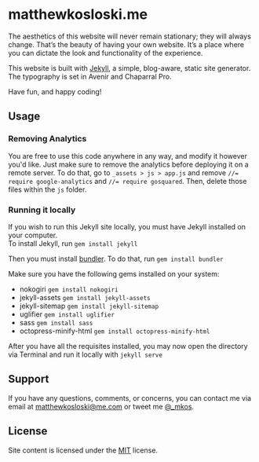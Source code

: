 # matthewkosloski.me

The aesthetics of this website will never remain stationary; they will always change. That’s the beauty of having your own website. It’s a place where you can dictate the look and functionality of the experience.

This website is built with [Jekyll](http://jekyllrb.com), a simple, blog-aware, static site generator. The typography is set in Avenir and Chaparral Pro. 

Have fun, and happy coding!

## Usage

### Removing Analytics

You are free to use this code anywhere in any way, and modify it however you'd like.  Just make sure to remove the analytics before deploying it on a remote server.  To do that, go to `_assets > js > app.js` and remove `//= require google-analytics` and `//= require gosquared`.  Then, delete those files within the `js` folder.

### Running it locally

If you wish to run this Jekyll site locally, you must have Jekyll installed on your computer.  
To install Jekyll, run `gem install jekyll`

Then you must install [bundler](http://bundler.io/).
To do that, run `gem install bundler`

Make sure you have the following gems installed on your system:

- nokogiri `gem install nokogiri`
- jekyll-assets `gem install jekyll-assets`
- jekyll-sitemap `gem install jekyll-sitemap`
- uglifier `gem install uglifier`
- sass `gem install sass`
- octopress-minify-html `gem install octopress-minify-html`

After you have all the requisites installed, you may now open the directory via Terminal and run it locally with `jekyll serve`

## Support

If you have any questions, comments, or concerns, you can contact me via email at [matthewkosloski@me.com](mailto:matthewkosloski@me.com) or tweet me [@_mkos](http://twitter.com/_mkos).

## License
Site content is licensed under the [MIT](http://opensource.org/licenses/MIT) license.

